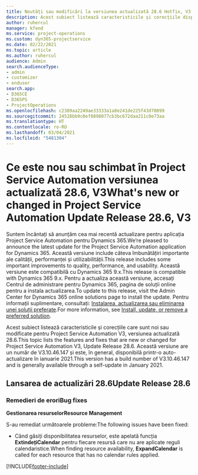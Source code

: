 ```yaml
---
title: Noutăți sau modificări la versiunea actualizată 28.6 Hotfix, V3 în Project Service Automation
description: Acest subiect listează caracteristicile și corecțiile disponibile în versiunea actualizată 28.6 Hotfix, V3 pentru Project Service Automation.
author: ruhercul
manager: kfend
ms.service: project-operations
ms.custom: dyn365-projectservice
ms.date: 02/22/2021
ms.topic: article
ms.author: ruhercul
audience: Admin
search.audienceType:
- admin
- customizer
- enduser
search.app:
- D365CE
- D365PS
- ProjectOperations
ms.openlocfilehash: c2389aa2249ae33333a1a8e241de225f43d70899
ms.sourcegitcommit: 24528bb9c0ef8898077cb3bc672daa211c0e73aa
ms.translationtype: HT
ms.contentlocale: ro-RO
ms.lasthandoff: 03/04/2021
ms.locfileid: "5481304"
---
```

# <a name="whats-new-or-changed-in-project-service-automation-update-release-286-v3"></a><span data-ttu-id="fef51-103">Ce este nou sau schimbat în Project Service Automation versiunea actualizată 28.6, V3</span><span class="sxs-lookup"><span data-stu-id="fef51-103">What's new or changed in Project Service Automation Update Release 28.6, V3</span></span>

<span data-ttu-id="fef51-104">Suntem încântați să anunțăm cea mai recentă actualizare pentru aplicația Project Service Automation pentru Dynamics 365.</span><span class="sxs-lookup"><span data-stu-id="fef51-104">We’re pleased to announce the latest update for the Project Service Automation application for Dynamics 365.</span></span> <span data-ttu-id="fef51-105">Această versiune include câteva îmbunătățiri importante ale calității, performanței și utilizabilității.</span><span class="sxs-lookup"><span data-stu-id="fef51-105">This release includes some important improvements to quality, performance, and usability.</span></span> <span data-ttu-id="fef51-106">Această versiune este compatibilă cu Dynamics 365 9.x.</span><span class="sxs-lookup"><span data-stu-id="fef51-106">This release is compatible with Dynamics 365 9.x.</span></span> <span data-ttu-id="fef51-107">Pentru a actualiza această versiune, accesați Centrul de administrare pentru Dynamics 365, pagina de soluții online pentru a instala actualizarea.</span><span class="sxs-lookup"><span data-stu-id="fef51-107">To update to this release, visit the Admin Center for Dynamics 365 online solutions page to install the update.</span></span> <span data-ttu-id="fef51-108">Pentru informații suplimentare, consultați: [Instalarea, actualizarea sau eliminarea unei soluții preferate](https://docs.microsoft.com/power-platform/admin/install-remove-preferred-solution).</span><span class="sxs-lookup"><span data-stu-id="fef51-108">For more information, see [Install, update, or remove a preferred solution](https://docs.microsoft.com/power-platform/admin/install-remove-preferred-solution).</span></span>

<span data-ttu-id="fef51-109">Acest subiect listează caracteristicile și corecțiile care sunt noi sau modificate pentru Project Service Automation V3, versiunea actualizată 28.6.</span><span class="sxs-lookup"><span data-stu-id="fef51-109">This topic lists the features and fixes that are new or changed for Project Service Automation V3, Update Release 28.6.</span></span> <span data-ttu-id="fef51-110">Această versiune are un număr de V3.10.46.147 și este, în general, disponibilă printr-o auto-actualizare în ianuarie 2021.</span><span class="sxs-lookup"><span data-stu-id="fef51-110">This version has a build number of V3.10.46.147 and is generally available through a self-update in January 2021.</span></span>

## <a name="update-release-286"></a><span data-ttu-id="fef51-111">Lansarea de actualizări 28.6</span><span class="sxs-lookup"><span data-stu-id="fef51-111">Update Release 28.6</span></span>

### <a name="bug-fixes"></a><span data-ttu-id="fef51-112">Remedieri de erori</span><span class="sxs-lookup"><span data-stu-id="fef51-112">Bug fixes</span></span>


<span data-ttu-id="fef51-113">**Gestionarea resurselor**</span><span class="sxs-lookup"><span data-stu-id="fef51-113">**Resource Management**</span></span>

<span data-ttu-id="fef51-114">S-au remediat următoarele probleme:</span><span class="sxs-lookup"><span data-stu-id="fef51-114">The following issues have been fixed:</span></span>

- <span data-ttu-id="fef51-115">Când găsiți disponibilitatea resurselor, este apelată funcția **ExtindețiCalendar** pentru fiecare resursă care nu are aplicate reguli calendaristice.</span><span class="sxs-lookup"><span data-stu-id="fef51-115">When finding resource availability, **ExpandCalendar** is called for each resource that has no calendar rules applied.</span></span>


[!INCLUDE[footer-include](../includes/footer-banner.md)]

